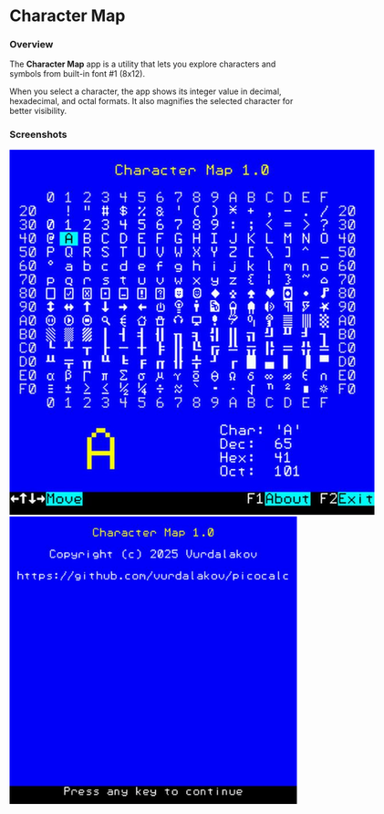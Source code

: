 # Character Map

### Overview

The **Character Map** app is a utility that lets you explore characters and symbols from built-in font #1 (8x12).

When you select a character, the app shows its integer value in decimal, hexadecimal, and octal formats.
It also magnifies the selected character for better visibility.

### Screenshots

<img src="charmap1.jpg" alt="Character Map screenshot" style="max-width:none;">

<img src="charmap2.jpg" alt="Character Map screenshot" style="width:640; height:640;">
